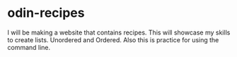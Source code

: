 # odin-recipes
I will be making a website that contains recipes. This will showcase my skills to create lists. Unordered and Ordered. Also this is practice for using the command line. 